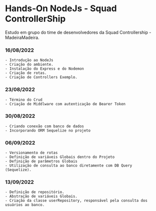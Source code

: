
# Hands-On NodeJs - Squad ControllerShip

Estudo em grupo do time de desenvolvedores da Squad Controllership - MadeiraMadeira.

### 16/08/2022
    - Introdução ao NodeJs
    - Criação do ambiente.
    - Instalação do Express e do Nodemon
    - Criação de rotas.
    - Criação de Controllers Exemplo.
    
### 23/08/2022
    - Término do Crud
    - Criação de Middlware com autenticação de Bearer Token
    
### 30/08/2022
    - Criando conexão com banco de dados
    - Incorporando ORM Sequelize no projeto

### 06/09/2022
    - Versionamento de rotas
    - Definição de variáveis Globais dentro do Projeto
    - Definição de parâmetros Globais
    - Utilização de consulta ao banco diretamente com DB Query (Sequelize).
    
### 13/09/2022
    - Definição de repositório.
    - Abstração de variáveis Globais. 
    - Criação da classe userRepository, responsável pela consulta dos usuários ao banco.
